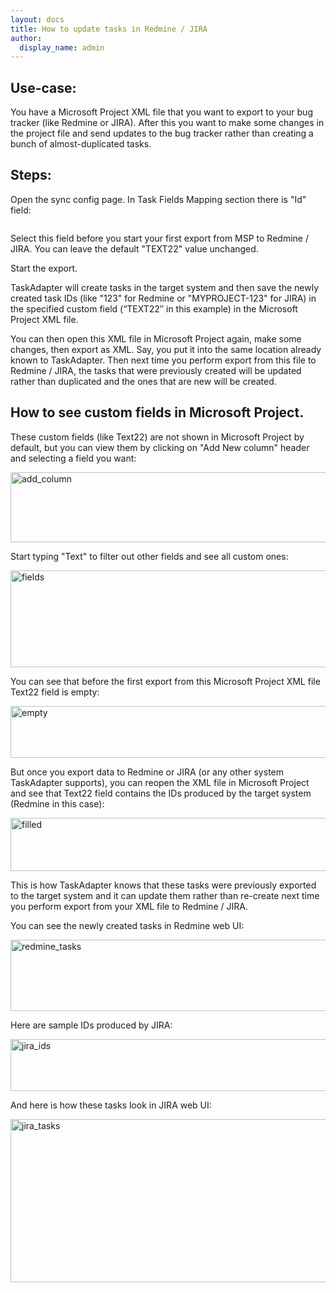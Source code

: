 ```yaml
---
layout: docs
title: How to update tasks in Redmine / JIRA
author:
  display_name: admin
---
```


## Use-case:

You have a Microsoft Project XML&nbsp;file that you want to export to your bug tracker (like Redmine or JIRA). After this you want to make some changes in the project file and send updates to the bug tracker rather than creating a bunch of almost-duplicated tasks.</p>

## Steps:

Open the sync config page.&nbsp;In Task Fields Mapping section there is "Id" field:</p>
<p><img src="https://ci4.googleusercontent.com/proxy/jHPWJRvnL8a08Nac3zgyuZVHnmNXdlNFhy5SGdZt4ScEA9_u37w76wwq-0rVVKSJpxVNQWb5NgD6hrcBywHn7P7mcv8_R8wrjZH6InH_dvUgd6jiwih3iGaMgA=s0-d-e1-ft#http://www.taskadapter.com/wp-content/uploads/2012/05/id_selected.png" alt="" /></p>
<div>Select this field before you start your first export from MSP to Redmine / JIRA. You can leave the default "TEXT22" value unchanged.</div></p>
<div>Start the export.</div></p>
<div>TaskAdapter will create tasks in the target system and then save the newly created task IDs (like "123" for Redmine or "MYPROJECT-123" for JIRA) in the specified custom field (&ldquo;TEXT22&Prime; in this example) in the Microsoft Project XML file.</div></p>
<div>You can then open this XML file in Microsoft Project again, make some changes, then export as XML. Say, you put it into the same location already known to TaskAdapter. Then next time you perform export from this file to Redmine / JIRA, the tasks that were previously created will be updated rather than duplicated and the ones that are new will be created.</div></p>
<div></div></p>

## How to see custom fields in Microsoft Project.

<div>These custom fields (like Text22) are not shown in Microsoft Project by default, but you can view them by clicking on "Add New column" header and selecting a field you want:</div></p>
<div></div></p>
<div><a href="http://www.taskadapter.com/wp-content/uploads/2015/07/add_column.png"><img class="alignnone size-full wp-image-759" src="http://www.taskadapter.com/wp-content/uploads/2015/07/add_column.png" alt="add_column" width="718" height="112" /></a></div></p>
<div></div></p>
<div>Start typing "Text" to filter out other fields and see all custom ones:</div></p>
<div></div></p>
<div><a href="http://www.taskadapter.com/wp-content/uploads/2015/07/fields.png"><img class="alignnone size-full wp-image-760" src="http://www.taskadapter.com/wp-content/uploads/2015/07/fields.png" alt="fields" width="842" height="155" /></a></div></p>
<div></div></p>
<div>You can see that before the first export from this Microsoft Project XML file Text22 field is empty:</div></p>
<div><a href="http://www.taskadapter.com/wp-content/uploads/2015/07/empty.png"><img class="alignnone size-full wp-image-761" src="http://www.taskadapter.com/wp-content/uploads/2015/07/empty.png" alt="empty" width="726" height="83" /></a></div></p>
<div></div></p>
<div>But once you export data to Redmine or JIRA (or any other system TaskAdapter supports), you can reopen the XML file in Microsoft Project and see that Text22 field contains the IDs produced by the target system (Redmine in this case):</div></p>
<div></div></p>
<div><a href="http://www.taskadapter.com/wp-content/uploads/2015/07/filled.png"><img class="alignnone size-full wp-image-762" src="http://www.taskadapter.com/wp-content/uploads/2015/07/filled.png" alt="filled" width="739" height="85" /></a></div></p>
<div></div></p>
<div></div></p>
<div>This is how TaskAdapter knows that these tasks were previously exported to the target system and it can update them rather than re-create next time you perform export from your XML file to Redmine / JIRA.</div></p>
<div></div></p>
<div>You can see the newly created tasks in Redmine web UI:</div></p>
<div><a href="http://www.taskadapter.com/wp-content/uploads/2015/07/redmine_tasks.jpg"><img class="alignnone size-full wp-image-764" src="http://www.taskadapter.com/wp-content/uploads/2015/07/redmine_tasks.jpg" alt="redmine_tasks" width="652" height="114" /></a></div></p>
<div></div></p>
<div>Here are sample IDs produced by JIRA:</div></p>
<div><a href="http://www.taskadapter.com/wp-content/uploads/2015/07/jira_ids.png"><img class="alignnone size-full wp-image-763" src="http://www.taskadapter.com/wp-content/uploads/2015/07/jira_ids.png" alt="jira_ids" width="742" height="83" /></a></div></p>
<div></div></p>
<div>And here is how these tasks look in JIRA web UI:</div></p>
<div><a href="http://www.taskadapter.com/wp-content/uploads/2015/07/jira_tasks.jpg"><img class="alignnone size-full wp-image-765" src="http://www.taskadapter.com/wp-content/uploads/2015/07/jira_tasks.jpg" alt="jira_tasks" width="771" height="261" /></a></div></p>
<div></div></p>
